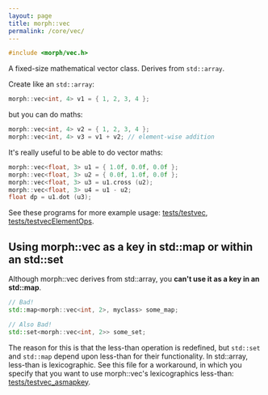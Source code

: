 ```yaml
---
layout: page
title: morph::vec
permalink: /core/vec/
---
```

```c++
#include <morph/vec.h>
```

A fixed-size mathematical vector class. Derives from `std::array`.

Create like an `std::array`:

```c++
morph::vec<int, 4> v1 = { 1, 2, 3, 4 };
```
but you can do maths:

```c++
morph::vec<int, 4> v2 = { 1, 2, 3, 4 };
morph::vec<int, 4> v3 = v1 + v2; // element-wise addition
```

It's really useful to be able to do vector maths:

```c++
morph::vec<float, 3> u1 = { 1.0f, 0.0f, 0.0f };
morph::vec<float, 3> u2 = { 0.0f, 1.0f, 0.0f };
morph::vec<float, 3> u3 = u1.cross (u2);
morph::vec<float, 3> u4 = u1 - u2;
float dp = u1.dot (u3);
```

See these programs for more example usage: [tests/testvec](https://github.com/ABRG-Models/morphologica/blob/main/tests/testvec.cpp), [tests/testvecElementOps](https://github.com/ABRG-Models/morphologica/blob/main/tests/testvecElementOps.cpp).

## Using morph::vec as a key in std::map or within an std::set

Although morph::vec derives from std::array, you **can't use it as a key in an std::map**.

```c++
// Bad!
std::map<morph::vec<int, 2>, myclass> some_map;

// Also Bad!
std::set<morph::vec<int, 2>> some_set;
```

The reason for this is that the less-than operation is redefined, but `std::set` and `std::map` depend upon less-than for their functionality. In std::array, less-than is lexicographic. See this file for a workaround, in which you specify that you want to use morph::vec's lexicographics less-than: [tests/testvec_asmapkey](https://github.com/ABRG-Models/morphologica/blob/main/tests/testvec_asmapkey.cpp).
